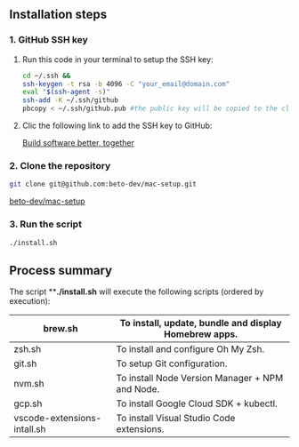 ## Installation steps

### 1. GitHub SSH key

1. Run this code in your terminal to setup the SSH key:
    
    ```bash
    cd ~/.ssh && 
    ssh-keygen -t rsa -b 4096 -C "your_email@domain.com"
    eval "$(ssh-agent -s)"
    ssh-add -K ~/.ssh/github
    pbcopy < ~/.ssh/github.pub #the public key will be copied to the clipboard
    ```
    
2. Clic the following link to add the SSH key to GitHub:
    
    [Build software better, together](https://github.com/settings/keys)
    

### 2. Clone the repository

```bash
git clone git@github.com:beto-dev/mac-setup.git
```

[beto-dev/mac-setup](https://github.com/beto-dev/mac-setup)

### 3. Run the script

```bash
./install.sh
```

## Process summary

The script ****./install.sh** will execute the following scripts (ordered by execution):

| brew.sh | To install, update, bundle and display Homebrew apps. |
| --- | --- |
| zsh.sh | To install and configure Oh My Zsh.  |
| git.sh | To setup Git configuration. |
| nvm.sh | To install Node Version Manager + NPM and Node. |
| gcp.sh | To install Google Cloud SDK + kubectl. |
| vscode-extensions-intall.sh | To install Visual Studio Code extensions. |
